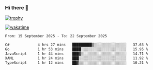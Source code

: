 ### Hi there 👋

[![trophy](https://github-profile-trophy.vercel.app/?username=cxnky&theme=dracula)](https://github.com/ryo-ma/github-profile-trophy)

[![wakatime](https://wakatime.com/badge/user/1c39c599-5497-41b9-a5be-2c4676e7fd23.svg)](https://wakatime.com/@1c39c599-5497-41b9-a5be-2c4676e7fd23)
<!--START_SECTION:waka-->

```txt
From: 15 September 2025 - To: 22 September 2025

C#             4 hrs 27 mins   █████████▒░░░░░░░░░░░░░░░   37.63 %
Go             1 hr 53 mins    ████░░░░░░░░░░░░░░░░░░░░░   15.95 %
JavaScript     1 hr 44 mins    ███▓░░░░░░░░░░░░░░░░░░░░░   14.71 %
XAML           1 hr 24 mins    ███░░░░░░░░░░░░░░░░░░░░░░   11.92 %
TypeScript     1 hr 12 mins    ██▓░░░░░░░░░░░░░░░░░░░░░░   10.21 %
```

<!--END_SECTION:waka-->
